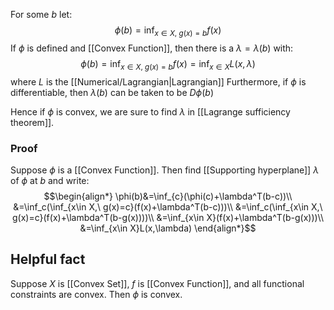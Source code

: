 For some $b$ let:
$$\phi(b)=\inf_{x\in X,\ g(x)=b}f(x)$$
If $\phi$ is defined and [[Convex Function]], 
then there is a $\lambda=\lambda(b)$ with:
$$
\phi(b)=\inf_{x\in X,\ g(x)=b}f(x)=\inf_{x\in X}L(x,\lambda)
$$
where $L$ is the [[Numerical/Lagrangian|Lagrangian]]
Furthermore, if $\phi$ is differentiable, 
then $\lambda(b)$ can be taken to be $D\phi(b)$

Hence if $\phi$ is convex, 
we are sure to find $\lambda$ in [[Lagrange sufficiency theorem]].

### Proof
Suppose $\phi$ is a [[Convex Function]]. 
Then find [[Supporting hyperplane]] $\lambda$ of $\phi$ at $b$ and write:
$$\begin{align*}
\phi(b)&=\inf_{c}(\phi(c)+\lambda^T(b-c))\\
&=\inf_c(\inf_{x\in X,\ g(x)=c}(f(x)+\lambda^T(b-c)))\\
&=\inf_c(\inf_{x\in X,\ g(x)=c}(f(x)+\lambda^T(b-g(x))))\\
&=\inf_{x\in X}(f(x)+\lambda^T(b-g(x)))\\
&=\inf_{x\in X}L(x,\lambda)
\end{align*}$$
## Helpful fact
Suppose $X$ is [[Convex Set]], 
$f$ is [[Convex Function]], 
and all functional constraints are convex. 
Then $\phi$ is convex.